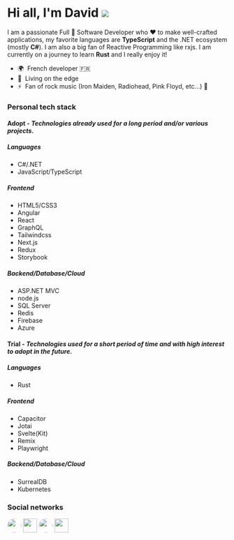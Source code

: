 # Hi all, I'm David ![](https://user-images.githubusercontent.com/18350557/176309783-0785949b-9127-417c-8b55-ab5a4333674e.gif)

I am a passionate Full 🌟 Software Developer who ❤ to make well-crafted applications, my favorite languages are **TypeScript** and the .NET ecosystem (mostly **C#**). I am also a big fan of Reactive Programming like rxjs. I am currently on a journey to learn **Rust** and I really enjoy it!

- 🌍  French developer :fr:
- 🚀  Living on the edge
- ⚡  Fan of rock music (Iron Maiden, Radiohead, Pink Floyd, etc...) :metal:

### Personal tech stack

#### Adopt - _Technologies already used for a long period and/or various projects._

##### Languages

- C#/.NET
- JavaScript/TypeScript

##### Frontend

- HTML5/CSS3
- Angular
- React
- GraphQL
- Tailwindcss
- Next.js
- Redux
- Storybook

##### Backend/Database/Cloud

- ASP.NET MVC
- node.js
- SQL Server
- Redis
- Firebase
- Azure

#### Trial - _Technologies used for a short period of time and with high interest to adopt in the future._

##### Languages

- Rust

##### Frontend

- Capacitor
- Jotai
- Svelte(Kit)
- Remix
- Playwright

##### Backend/Database/Cloud

- SurrealDB
- Kubernetes

### Social networks

<p align="left">
<a href="https://www.github.com/Odonno" target="_blank" rel="noreferrer"><img src="https://raw.githubusercontent.com/danielcranney/readme-generator/main/public/icons/socials/github.svg" width="32" height="32" style="background: white; border-radius: 50%;" /></a>
<a href="https://www.linkedin.com/in/david-bottiau" target="_blank" rel="noreferrer"><img src="https://raw.githubusercontent.com/danielcranney/readme-generator/main/public/icons/socials/linkedin.svg" width="32" height="32" /></a>
<a href="http://www.medium.com/@dbottiau" target="_blank" rel="noreferrer"><img src="https://raw.githubusercontent.com/danielcranney/readme-generator/main/public/icons/socials/medium.svg" width="32" height="32" style="background: white; border-radius: 50%;" /></a>
<a href="https://www.twitter.com/dbottiau" target="_blank" rel="noreferrer"><img src="https://raw.githubusercontent.com/danielcranney/readme-generator/main/public/icons/socials/twitter.svg" width="32" height="32" /></a>
</p>
